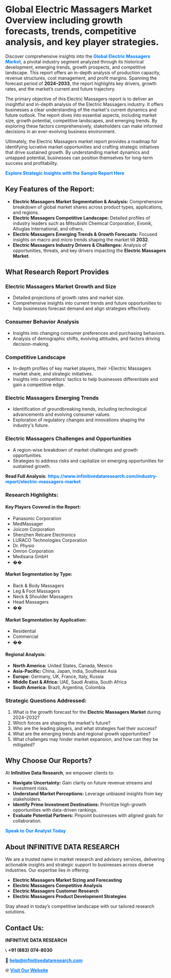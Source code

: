 <h1>Global Electric Massagers Market Overview including growth forecasts, trends, competitive analysis, and key player strategies.</h1>
<p>
Discover comprehensive insights into the 
<a href="https://www.infinitivedataresearch.com/industry-report/electric-massagers-market" rel="dofollow" style="color: #007BFF; text-decoration: none;"><strong>Global Electric Massagers Market</strong></a>, a pivotal industry segment analyzed through its historical development, emerging trends, growth prospects, and competitive landscape. This report offers an in-depth analysis of production capacity, revenue structures, cost management, and profit margins. Spanning the forecast period of <strong>2024–2033</strong>, the report highlights key drivers, growth rates, and the market’s current and future trajectory.
</p>
<p>
The primary objective of this Electric Massagers report is to deliver an insightful and in-depth analysis of the Electric Massagers industry. It offers businesses a clear understanding of the market's current dynamics and future outlook. The report dives into essential aspects, including market size, growth potential, competitive landscapes, and emerging trends. By exploring these factors comprehensively, stakeholders can make informed decisions in an ever-evolving business environment.
</p>
<p>
Ultimately, the Electric Massagers market report provides a roadmap for identifying lucrative market opportunities and crafting strategic initiatives that drive sustained growth. By understanding market dynamics and untapped potential, businesses can position themselves for long-term success and profitability.
</p>
<p>
<a href="https://www.infinitivedataresearch.com/request-sample/reportId=108899" style="color: #007BFF; text-decoration: none;"><strong>Explore Strategic Insights with the Sample Report Here</strong></a>
</p>

<h2>Key Features of the Report:</h2>
<ul>
<li><strong>Electric Massagers Market Segmentation & Analysis:</strong> Comprehensive breakdown of global market shares across product types, applications, and regions.</li>
<li><strong>Electric Massagers Competitive Landscape:</strong> Detailed profiles of industry leaders such as Mitsubishi Chemical Corporation, Evonik, Altuglas International, and others.</li>
<li><strong>Electric Massagers Emerging Trends & Growth Forecasts:</strong> Focused insights on macro and micro trends shaping the market till <strong>2032</strong>.</li>
<li><strong>Electric Massagers Industry Drivers & Challenges:</strong> Analysis of opportunities, threats, and key drivers impacting the <strong>Electric Massagers Market</strong>.</li>
</ul>

<h2>What Research Report Provides</h2>
<h3>Electric Massagers Market Growth and Size</h3>
<ul>
<li>Detailed projections of growth rates and market size.</li>
<li>Comprehensive insights into current trends and future opportunities to help businesses forecast demand and align strategies effectively.</li>
</ul>

<h3>Consumer Behavior Analysis</h3>
<ul>
<li>Insights into changing consumer preferences and purchasing behaviors.</li>
<li>Analysis of demographic shifts, evolving attitudes, and factors driving decision-making.</li>
</ul>

<h3>Competitive Landscape</h3>
<ul>
<li>In-depth profiles of key market players, their >Electric Massagers market share, and strategic initiatives.</li>
<li>Insights into competitors' tactics to help businesses differentiate and gain a competitive edge.</li>
</ul>

<h3>Electric Massagers Emerging Trends</h3>
<ul>
<li>Identification of groundbreaking trends, including technological advancements and evolving consumer values.</li>
<li>Exploration of regulatory changes and innovations shaping the industry's future.</li>
</ul>

<h3>Electric Massagers Challenges and Opportunities</h3>
<ul>
<li>A region-wise breakdown of market challenges and growth opportunities.</li>
<li>Strategies to address risks and capitalize on emerging opportunities for sustained growth.</li>
</ul>
<p><strong>Read Full Analysis:</strong> <a href="https://www.infinitivedataresearch.com/industry-report/electric-massagers-market" rel="dofollow" style="color: #007BFF; text-decoration: none;"><strong>https://www.infinitivedataresearch.com/industry-report/electric-massagers-market</strong></a></p>
<h3>Research Highlights:</h3>
<h4>Key Players Covered in the Report:</h4>
<ul><li>Panasonic Corporation</li><li>MedMassager</li><li>Joicom Corporation</li><li>Shenzhen Relcare Electronics</li><li>LURACO Technologies Corporation</li><li>Dr. Physio</li><li>Omron Corporation</li><li>Medisana GmbH</li><li>��</li></ul>
<h4>Market Segmentation by Type:</h4>
<ul><li>Back &amp; Body Massagers</li><li>Leg &amp; Foot Massagers</li><li>Neck &amp; Shoulder Massagers</li><li>Head Massagers</li><li>��</li></ul>
<h4>Market Segmentation by Application:</h4>
<ul><li>Residential</li><li>Commercial</li><li>��</li></ul>

<h4>Regional Analysis:</h4>
<ul>
<li><strong>North America:</strong> United States, Canada, Mexico</li>
<li><strong>Asia-Pacific:</strong> China, Japan, India, Southeast Asia</li>
<li><strong>Europe:</strong> Germany, UK, France, Italy, Russia</li>
<li><strong>Middle East & Africa:</strong> UAE, Saudi Arabia, South Africa</li>
<li><strong>South America:</strong> Brazil, Argentina, Colombia</li>
</ul>

<h3>Strategic Questions Addressed:</h3>
<ol>
<li>What is the growth forecast for the <strong>Electric Massagers Market</strong> during 2024–2032?</li>
<li>Which forces are shaping the market's future?</li>
<li>Who are the leading players, and what strategies fuel their success?</li>
<li>What are the emerging trends and regional growth opportunities?</li>
<li>What challenges may hinder market expansion, and how can they be mitigated?</li>
</ol>

<h2>Why Choose Our Reports?</h2>
<p>At <strong>Infinitive Data Research</strong>, we empower clients to:</p>
<ul>
<li><strong>Navigate Uncertainty:</strong> Gain clarity on future revenue streams and investment risks.</li>
<li><strong>Understand Market Perceptions:</strong> Leverage unbiased insights from key stakeholders.</li>
<li><strong>Identify Prime Investment Destinations:</strong> Prioritize high-growth opportunities with data-driven rankings.</li>
<li><strong>Evaluate Potential Partners:</strong> Pinpoint businesses with aligned goals for collaboration.</li>
</ul>
<p><a href="https://www.infinitivedataresearch.com/industry-report/electric-massagers-market" rel="dofollow" style="color: #007BFF; text-decoration: none;"><strong>Speak to Our Analyst Today</strong></a></p>

<h2>About INFINITIVE DATA RESEARCH</h2>
<p>We are a trusted name in market research and advisory services, delivering actionable insights and strategic support to businesses across diverse industries. Our expertise lies in offering:</p>
<ul>
<li><strong>Electric Massagers Market Sizing and Forecasting</strong></li>
<li><strong>Electric Massagers Competitive Analysis</strong></li>
<li><strong>Electric Massagers Customer Research</strong></li>
<li><strong>Electric Massagers Product Development Strategies</strong></li>
</ul>
<p>Stay ahead in today’s competitive landscape with our tailored research solutions.</p>

<h2>Contact Us:</h2>
<p><strong>INFINITIVE DATA RESEARCH</strong></p>
<p>📞 <strong>+91 (883) 074-8030</strong></p>
<p>📧 <strong><a href="mailto:help@infinitivedataresearch.com" style="color: #007BFF;">help@infinitivedataresearch.com</a></strong></p>
<p>🌐 <strong><a href="https://www.infinitivedataresearch.com" rel="dofollow" style="color: #007BFF;">Visit Our Website</a></strong></p>